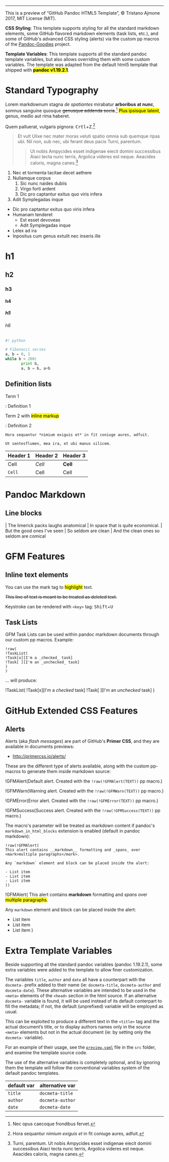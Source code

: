 --------------------------------

This is a preview of “GitHub Pandoc HTML5 Template”, © Tristano Ajmone 2017, MIT License (MIT).

__CSS Styling__: This template supports styling for all the standard markdown elements, some GitHub flavored markdown elements (task lists, etc.), and some of GitHub's advanced CSS styling (alerts) via the custom pp macros of the [Pandoc-Goodies](https://github.com/tajmone/pandoc-goodies) project.

__Template Variables__: This template supports all the standard pandoc template variables, but also allows overriding them with some custom variables. The template was adapted from the default html5 template that shipped with <mark>__pandoc v1.19.2.1__</mark>.

Standard Typography
===================

Lorem markdownum stagna *de spatiantes* mirabatur **arboribus at nunc**, somnus sanguine quosque ~~genusque addenda socia~~.[^1] <mark>Plus ipsisque latent</mark>, genus, medio aut rima haberet.

Quem palluerat, vulgaris pignora: <kbd>Crtl</kbd>+<kbd>Z</kbd>.[^2]

> Et vult Ulixe nec mater moras veluti spatio omnia sub quemque ripas ubi. Nil non, sub nec, ubi ferant deus pacis Turni, parentum.
>
> > Ut nobis Ampycides esset indigenae eiecit domini successibus Aiaci tecta nunc terris, Argolica videres est neque. Aeacides caloris, magna canes.[^3]

[^1]: Nec opus caecoque frondibus fervet.
[^2]: Hora sequantur *nimium exiguis et* in fit coniuge aures, adfuit.
[^3]: Turni, parentum. Ut nobis Ampycides esset indigenae eiecit domini successibus Aiaci tecta nunc terris, Argolica videres est neque. Aeacides caloris, magna canes.

1.  Nec et tormenta tacitae decet aethere
2.  Nullamque corpus
    1.  Sic nunc naides dubiis
    2.  Virgo forti ardent
    3.  Dic pro captantur exitus quo viris infera
3.  Adit Symplegadas inque

-   Dic pro captantur exitus quo viris infera
-   Humanam tenderet
    -   Est esset devoveas
    -   Adit Symplegadas inque
-   Lelex ad ira
-   Inpositus cum genus extulit nec inseris ille

<h1>h1</h1>
<h2>h2</h2>
<h3>h3</h3>
<h4>h4</h4>
<h5>h5</h5>
<h6>h6</h6>


``` python
#! python

# Fibonacci series
a, b = 0, 1
while b < 200:
       print b,
       a, b = b, a+b
```

Definition lists
----------------

Term 1

: Definition 1

Term 2 with <mark>inline markup</mark>

: Definition 2

    Hora sequantur *nimium exiguis et* in fit coniuge aures, adfuit.

    Ut sentesflumen, mea ira, et ubi manus silicem.

| Header 1 | Header 2 | Header 3 |
|----------|----------|----------|
| Cell     | _Cell_   | __Cell__ |
| `Cell`   | Cell     | Cell     |

Pandoc Markdown
===============

Line blocks
-----------

| The limerick packs laughs anatomical
| In space that is quite economical.
|    But the good ones I've seen
|    So seldom are clean
| And the clean ones so seldom are comical


GFM Features
============

Inline text elements
--------------------

You can use the mark tag to <mark>highlight</mark> text.</p>

~~This line of text is meant to be treated as deleted text.~~

Keystroke can be rendered with `<key>` tag: <kbd>Shift</kbd>+<kbd>U</kbd>

Task Lists
-----------

GFM Task Lists can be used within pandoc markdown documents through our custom pp macros. Example:

    !raw(
    !TaskList(
    !Task[x][I'm a _checked_ task]
    !Task[ ][I'm an _unchecked_ task]
    )
    )

... will produce:

!TaskList(
!Task[x][I'm a _checked_ task]
!Task[ ][I'm an _unchecked_ task]
)

GitHub Extended CSS Features
============================

Alerts
------

Alerts (aka _flash messages_) are part of GitHub's __Primer CSS__, and they are available in documents previews:

-   <http://primercss.io/alerts/>

These are the different type of alerts available, along with the custom pp-macros to generate them inside markdown source:

!GFMAlert(Default alert. Created with the `!raw(!GFMAlert(TEXT))` pp macro.)

!GFMWarn(Warning alert. Created with the `!raw(!GFMWarn(TEXT))` pp macro.)

!GFMError(Error alert. Created with the `!raw(!GFMError(TEXT))` pp macro.)

!GFMSuccess(Success alert. Created with the `!raw(!GFMSuccess(TEXT))` pp macro.)

The macro's parameter will be treated as markdown content if pandoc's `markdown_in_html_blocks` extension is enabled (default in pandoc markdown):

    !raw(!GFMAlert(
    This alert contains __markdown__ formatting and _spans_ over <mark>multiple paragraphs</mark>.

    Any `markdown` element and block can be placed inside the alert:

    - List item
    - List item
    - List item
    ))

!GFMAlert(
This alert contains __markdown__ formatting and _spans_ over <mark>multiple paragraphs</mark>.

Any `markdown` element and block can be placed inside the alert:

- List item
- List item
- List item
)



Extra Template Variables
========================

Beside supporting all the standard pandoc variables (pandoc 1.19.2.1), some extra variables were added to the template to allow finer customization.

The variables `title`, `author` and `date` all have a counterpart with the `docmeta-` prefix added to their name (ie: `docmeta-title`, `docmeta-author` and `docmeta-date`). These alternative variables are intended to be used in the `<meta>` elements of the `<head>` section in the html source. If an alternative `docmeta-` variable is found, it will be used instead of its default conterpart to fill the metadata; if not, the default (unprefixed) variable will be employed as usual.

This can be exploited to produce a different text in the `<title>` tag and the actual document’s title, or to display authors names only in the source `<meta>` elements but not in the actual document (ie: by setting only the `docmeta-` variable).

For an example of their usage, see the [`preview.yaml`](./src/preview.yaml) file in the `src` folder, and examine the template source code.

The use of the alternative variables is completely optional, and by ignoring them the template will follow the conventional variables system of the default pandoc templates.


| default var | alternative var  |
|-------------|------------------|
| `title`     | `docmeta-title`  |
| `author`    | `docmeta-author` |
| `date`      | `docmeta-date`   |
  